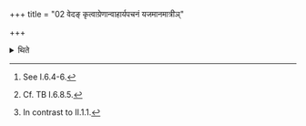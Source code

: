 +++
title = "02 वेदङ् कृत्वाग्रेणान्वाहार्यपचनं यजमानमात्रीञ्"

+++

<details><summary>थिते</summary>

2. Having prepared the Veda(-brush)[^1] he prepares a rectangular[^2] altar of the measure of the sacrificer, in front of the Anvāhāryapacana (Dakṣiṇa)[^3]-fire.  


[^1]: See I.6.4-6.  

[^2]: Cf. TB I.6.8.5.  

[^3]: In contrast to II.1.1.
</details>
